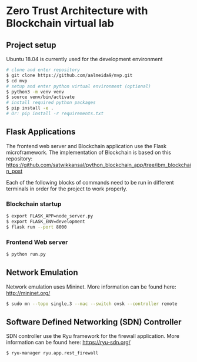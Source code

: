 # Zero Trust Architecture with Blockchain virtual lab

## Project setup

Ubuntu 18.04 is currently used for the development environment

```sh
# clone and enter repository
$ git clone https://github.com/aalmeida9/mvp.git
$ cd mvp
# setup and enter python virtual environment (optional)
$ python3 -m venv venv
$ source venv/bin/activate
# install required python packages
$ pip install -e .
# Or: pip install -r requirements.txt
```

## Flask Applications

The frontend web server and Blockchain application use the Flask microframework. The implementation of Blockchain is based on this repository: https://github.com/satwikkansal/python_blockchain_app/tree/ibm_blockchain_post

Each of the following blocks of commands need to be run in different terminals in order for the project to work properly.

### Blockchain startup

```sh
$ export FLASK_APP=node_server.py
$ export FLASK_ENV=development
$ flask run --port 8000
```

### Frontend Web server

```sh
$ python run.py
```

## Network Emulation

Network emulation uses Mininet. More information can be found here: http://mininet.org/

```sh
$ sudo mn --topo single,3 --mac --switch ovsk --controller remote
```

## Software Defined Networking (SDN) Controller

SDN controller use the Ryu framework for the firewall application. More information can be found here: https://ryu-sdn.org/

```sh
$ ryu-manager ryu.app.rest_firewall
```
